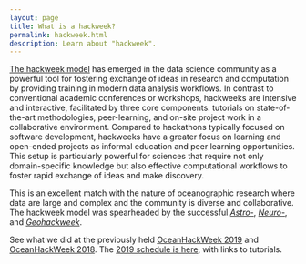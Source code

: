 ```yaml
---
layout: page
title: What is a hackweek?
permalink: hackweek.html
description: Learn about "hackweek".
---
```


[The hackweek model](https://arxiv.org/abs/1711.00028) has emerged in the data
science community as a powerful tool for fostering exchange of ideas in research
and computation by providing training in modern data analysis workflows.
In contrast to conventional academic conferences or workshops, hackweeks are intensive
and interactive, facilitated by three core components: tutorials on state-of-the-art
methodologies, peer-learning, and on-site project work in a collaborative environment.
Compared to hackathons typically focused on software development, hackweeks have a greater 
focus on learning and open-ended projects as informal education and peer learning opportunities.
This setup is particularly powerful for sciences that require not only domain-specific
knowledge but also effective computational workflows to foster rapid exchange of ideas
and make discovery.

This is an excellent match with the nature of oceanographic research
where data are large and complex and the community is diverse and collaborative.
The hackweek model was spearheaded by the successful [*Astro-*](http://astrohackweek.org/2019/),
[*Neuro-*](https://neurohackweek.github.io/), and [*Geohackweek*](https://geohackweek.github.io/).

See what we did at the previously held [OceanHackWeek 2019](https://oceanhackweek.github.io/ohw19/) 
and [OceanHackWeek 2018](https://oceanhackweek.github.io/ohw2018/). The [2019 schedule is here](https://oceanhackweek.github.io/ohw19/curriculum_2019.html), with links to tutorials.
